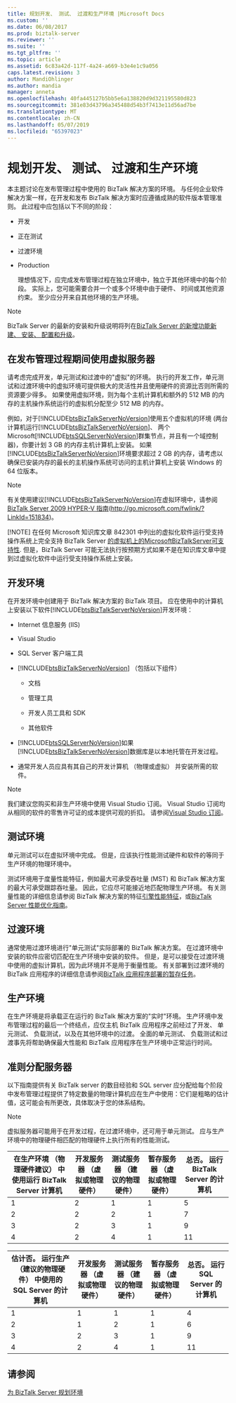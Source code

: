 ```yaml
---
title: 规划开发、 测试、 过渡和生产环境 |Microsoft Docs
ms.custom: ''
ms.date: 06/08/2017
ms.prod: biztalk-server
ms.reviewer: ''
ms.suite: ''
ms.tgt_pltfrm: ''
ms.topic: article
ms.assetid: 6c83a42d-117f-4a24-a669-b3e4e1c9a056
caps.latest.revision: 3
author: MandiOhlinger
ms.author: mandia
manager: anneta
ms.openlocfilehash: 40fa445127b5bb5e6a138820d9d321195580d823
ms.sourcegitcommit: 381e83d43796a345488d54b3f7413e11d56ad7be
ms.translationtype: MT
ms.contentlocale: zh-CN
ms.lasthandoff: 05/07/2019
ms.locfileid: "65397023"
---
```

# <a name="planning-the-development-testing-staging-and-production-environments"></a>规划开发、 测试、 过渡和生产环境
本主题讨论在发布管理过程中使用的 BizTalk 解决方案的环境。 与任何企业软件解决方案一样，在开发和发布 BizTalk 解决方案时应遵循成熟的软件版本管理准则。 此过程中应包括以下不同的阶段：  
  
- 开发  
  
- 正在测试  
  
- 过渡环境  
  
- Production  
  
  理想情况下，应完成发布管理过程在独立环境中，独立于其他环境中的每个阶段。 实际上，您可能需要合并一个或多个环境中由于硬件、 时间或其他资源约束。 至少应分开来自其他环境的生产环境。  
  
> [!NOTE]
>  BizTalk Server 的最新的安装和升级说明将列在[BizTalk Server 的新增功能新建、 安装、 配置和升级](../install-and-config-guides/biztalk-server-what-s-new-installation-configuration-and-upgrade.md)。 
> 
> ##  <a name="BKMK_VirtualServ"></a> 在发布管理过程期间使用虚拟服务器  
>  请考虑完成开发，单元测试和过渡中的"虚拟"的环境。 执行的开发工作，单元测试和过渡环境中的虚拟环境可提供极大的灵活性并且使用硬件的资源比否则所需的资源要少得多。 如果使用虚拟环境，则为每个主机计算机和额外的 512 MB 的内存的主机操作系统运行的虚拟机分配至少 512 MB 的内存。  
  
 例如，对于[!INCLUDE[btsBizTalkServerNoVersion](../includes/btsbiztalkservernoversion-md.md)]使用五个虚拟机的环境 (两台计算机运行[!INCLUDE[btsBizTalkServerNoVersion](../includes/btsbiztalkservernoversion-md.md)]、 两个 Microsoft[!INCLUDE[btsSQLServerNoVersion](../includes/btssqlservernoversion-md.md)]群集节点，并且有一个域控制器)，你要计划 3 GB 的内存主机计算机上安装。 如果[!INCLUDE[btsBizTalkServerNoVersion](../includes/btsbiztalkservernoversion-md.md)]环境要求超过 2 GB 的内存，请考虑以确保已安装内存的最长的主机操作系统可访问的主机计算机上安装 Windows 的 64 位版本。  
  
> [!NOTE]
>  有关使用建议[!INCLUDE[btsBizTalkServerNoVersion](../includes/btsbiztalkservernoversion-md.md)]在虚拟环境中，请参阅[BizTalk Server 2009 HYPER-V 指南](http://go.microsoft.com/fwlink/?LinkId=151834)(<http://go.microsoft.com/fwlink/?LinkId=151834>)。  
> 
> [!NOTE]
>  在任何 Microsoft 知识库文章 842301 中列出的虚拟化软件运行受支持操作系统上完全支持 BizTalk Server [的虚拟机上的MicrosoftBizTalkServer可支持性](https://support.microsoft.com/kb/842301). 但是，BizTalk Server 可能无法执行按预期方式如果不是在知识库文章中提到过虚拟化软件中运行受支持操作系统上安装。  
  
## <a name="development-environment"></a>开发环境  
 在开发环境中创建用于 BizTalk 解决方案的 BizTalk 项目。 应在使用中的计算机上安装以下软件[!INCLUDE[btsBizTalkServerNoVersion](../includes/btsbiztalkservernoversion-md.md)]开发环境：  
  
- Internet 信息服务 (IIS)  
  
- Visual Studio  
  
- SQL Server 客户端工具  
  
- [!INCLUDE[btsBizTalkServerNoVersion](../includes/btsbiztalkservernoversion-md.md)] （包括以下组件）  
  
  -   文档  
  
  -   管理工具  
  
  -   开发人员工具和 SDK  
  
  -   其他软件  
  
- [!INCLUDE[btsSQLServerNoVersion](../includes/btssqlservernoversion-md.md)]如果[!INCLUDE[btsBizTalkServerNoVersion](../includes/btsbiztalkservernoversion-md.md)]数据库是以本地托管在开发过程。  
  
- 通常开发人员应具有其自己的开发计算机 （物理或虚拟） 并安装所需的软件。  
  
> [!NOTE]  
>  我们建议您购买和非生产环境中使用 Visual Studio 订阅。 Visual Studio 订阅均从相同的软件的零售许可证的成本提供可观的折扣。 请参阅[Visual Studio 订阅](https://visualstudio.com/subscriptions)。  
  
## <a name="testing-environment"></a>测试环境  
 单元测试可以在虚拟环境中完成。 但是，应该执行性能测试硬件和软件的等同于生产环境的物理环境中。  
  
 测试环境用于度量性能特征，例如最大可承受吞吐量 (MST) 和 BizTalk 解决方案的最大可承受跟踪吞吐量。 因此，它应尽可能接近地匹配物理生产环境。 有关测量性能的详细信息请参阅 BizTalk 解决方案的特征[引擎性能特征](../core/engine-performance-characteristics.md)，或[BizTalk Server 性能优化指南](../technical-guides/biztalk-server-2010-performance-optimization-guide.md)。
  
## <a name="staging-environment"></a>过渡环境  
 通常使用过渡环境进行"单元测试"实际部署的 BizTalk 解决方案。 在过渡环境中安装的软件应密切匹配在生产环境中安装的软件。 但是，是可以接受在过渡环境中使用的虚拟计算机，因为此环境并不是用于衡量性能。 有关部署到过渡环境的 BizTalk 应用程序的详细信息请参阅[BizTalk 应用程序部署的暂存任务](../core/staging-tasks-for-biztalk-application-deployment.md)。
  
## <a name="production-environment"></a>生产环境  
 在生产环境是将承载正在运行的 BizTalk 解决方案的"实时"环境。 生产环境中发布管理过程的最后一个终结点，应仅主机 BizTalk 应用程序之前经过了开发、 单元测试、 负载测试，以及在其他环境中的过渡。 全面的单元测试、 负载测试和过渡事先将帮助确保最大性能和 BizTalk 应用程序在生产环境中正常运行时间。  
  
## <a name="guidelines-for-allocating-servers"></a>准则分配服务器  
 以下指南提供有关 BizTalk server 的数目经验和 SQL server 应分配给每个阶段中发布管理过程提供了特定数量的物理计算机应在生产中使用：它们是粗略的估计值，这可能会有所更改，具体取决于您的体系结构。  
  
> [!NOTE]  
>  虚拟服务器可能用于在开发过程，在过渡环境中，还可用于单元测试。 应与生产环境中的物理硬件相匹配的物理硬件上执行所有的性能测试。  
  
|在生产环境 （物理硬件建议） 中使用运行 BizTalk Server 计算机|开发服务器 （虚拟或物理硬件）|测试服务器 （建议的物理硬件）|暂存服务器 （虚拟或物理硬件）|总否。 运行 BizTalk Server 的计算机|  
|---|---|---|---|---|  
|1|2|1|1|5|  
|2|2|2|1|7|  
|3|2|3|1|9|  
|4|2|4|1|11|  
  
|估计否。 运行生产 （建议的物理硬件） 中使用的 SQL Server 的计算机|开发服务器 （虚拟或物理硬件）|测试服务器 （建议的物理硬件）|暂存服务器 （虚拟或物理硬件）|总否。 运行 SQL Server 的计算机|  
|---|---|---|---|---|  
|1|1|1|1|4|  
|2|1|2|1|6|  
|3|2|3|1|9|  
|4|2|4|1|11|  
  
## <a name="see-also"></a>请参阅  
 [为 BizTalk Server 规划环境](../technical-guides/planning-the-environment-for-biztalk-server.md)